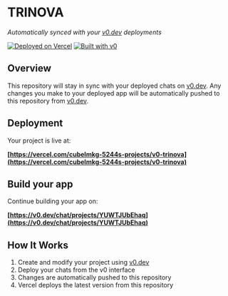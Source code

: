 # TRINOVA

*Automatically synced with your [v0.dev](https://v0.dev) deployments*

[![Deployed on Vercel](https://img.shields.io/badge/Deployed%20on-Vercel-black?style=for-the-badge&logo=vercel)](https://vercel.com/cubelmkg-5244s-projects/v0-trinova)
[![Built with v0](https://img.shields.io/badge/Built%20with-v0.dev-black?style=for-the-badge)](https://v0.dev/chat/projects/YUWTJUbEhaq)

## Overview

This repository will stay in sync with your deployed chats on [v0.dev](https://v0.dev).
Any changes you make to your deployed app will be automatically pushed to this repository from [v0.dev](https://v0.dev).

## Deployment

Your project is live at:

**[https://vercel.com/cubelmkg-5244s-projects/v0-trinova](https://vercel.com/cubelmkg-5244s-projects/v0-trinova)**

## Build your app

Continue building your app on:

**[https://v0.dev/chat/projects/YUWTJUbEhaq](https://v0.dev/chat/projects/YUWTJUbEhaq)**

## How It Works

1. Create and modify your project using [v0.dev](https://v0.dev)
2. Deploy your chats from the v0 interface
3. Changes are automatically pushed to this repository
4. Vercel deploys the latest version from this repository
